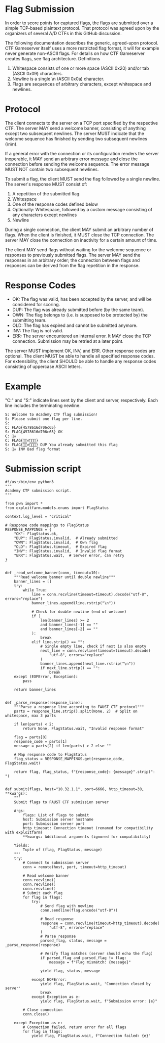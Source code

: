 # Flag Submission

In order to score points for captured flags, the flags are submitted over a simple TCP-based plaintext protocol. That protocol was agreed upon by the organizers of several A/D CTFs in this GitHub discussion.

The following documentation describes the generic, agreed-upon protocol. CTF Gameserver itself uses a more restricted flag format, it will for example never generate non-ASCII flags. For details on how CTF Gameserver creates flags, see flag architecture.
Definitions

1. Whitespace consists of one or more space (ASCII 0x20) and/or tab (ASCII 0x09) characters.
2. Newline is a single \n (ASCII 0x0a) character.
3. Flags are sequences of arbitrary characters, except whitespace and newlines.

# Protocol

The client connects to the server on a TCP port specified by the respective CTF. The server MAY send a welcome banner, consisting of anything except two subsequent newlines. The server MUST indicate that the welcome sequence has finished by sending two subsequent newlines (\n\n).

If a general error with the connection or its configuration renders the server inoperable, it MAY send an arbitrary error message and close the connection before sending the welcome sequence. The error message MUST NOT contain two subsequent newlines.

To submit a flag, the client MUST send the flag followed by a single newline. The server's response MUST consist of:

1. A repetition of the submitted flag
2. Whitespace
3. One of the response codes defined below
4. Optionally: Whitespace, followed by a custom message consisting of any characters except newlines
5. Newline

During a single connection, the client MAY submit an arbitrary number of flags. When the client is finished, it MUST close the TCP connection. The server MAY close the connection on inactivity for a certain amount of time.

The client MAY send flags without waiting for the welcome sequence or responses to previously submitted flags. The server MAY send the responses in an arbitrary order; the connection between flags and responses can be derived from the flag repetition in the response.

# Response Codes

- OK: The flag was valid, has been accepted by the server, and will be considered for scoring.
- DUP: The flag was already submitted before (by the same team).
- OWN: The flag belongs to (i.e. is supposed to be protected by) the submitting team.
- OLD: The flag has expired and cannot be submitted anymore.
- INV: The flag is not valid.
- ERR: The server encountered an internal error. It MAY close the TCP connection. Submission may be retried at a later point.

The server MUST implement OK, INV, and ERR. Other response codes are optional. The client MUST be able to handle all specified response codes. For extensibility, the client SHOULD be able to handle any response codes consisting of uppercase ASCII letters.

# Example

"C:" and "S:" indicate lines sent by the client and server, respectively. Each line includes the terminating newline.

    S: Welcome to Academy CTF flag submission!
    S: Please submit one flag per line.
    S:
    C: FLAG{4578616d706c65}
    S: FLAG{4578616d706c65} OK
    C: 🏴‍☠️
    C: FLAG{🤔🧙‍♂️👻💩🎉}
    S: FLAG{🤔🧙‍♂️👻💩🎉} DUP You already submitted this flag
    S: 🏴‍☠️ INV Bad flag format


# Submission script

    #!/usr/bin/env python3
    """
    Academy CTF submission script.
    """
    
    from pwn import *
    from exploitfarm.models.enums import FlagStatus
    
    context.log_level = "critical"
    
    # Response code mappings to FlagStatus
    RESPONSE_MAPPINGS = {
        "OK": FlagStatus.ok,
        "DUP": FlagStatus.invalid,  # Already submitted
        "OWN": FlagStatus.invalid,  # Own flag
        "OLD": FlagStatus.timeout,  # Expired flag
        "INV": FlagStatus.invalid,  # Invalid flag format
        "ERR": FlagStatus.wait,  # Server error, can retry
    }
    
    
    def _read_welcome_banner(conn, timeout=10):
        """Read welcome banner until double newline"""
        banner_lines = []
        try:
            while True:
                line = conn.recvline(timeout=timeout).decode("utf-8", errors="replace")
                banner_lines.append(line.rstrip("\n"))
    
                # Check for double newline (end of welcome)
                if (
                    len(banner_lines) >= 2
                    and banner_lines[-1] == ""
                    and banner_lines[-2] == ""
                ):
                    break
                elif line.strip() == "":
                    # Single empty line, check if next is also empty
                    next_line = conn.recvline(timeout=timeout).decode(
                        "utf-8", errors="replace"
                    )
                    banner_lines.append(next_line.rstrip("\n"))
                    if next_line.strip() == "":
                        break
        except (EOFError, Exception):
            pass
    
        return banner_lines
    
    
    def _parse_response(response_line):
        """Parse a response line according to FAUST CTF protocol"""
        parts = response_line.strip().split(None, 2)  # Split on whitespace, max 3 parts
    
        if len(parts) < 2:
            return None, FlagStatus.wait, "Invalid response format"
    
        flag = parts[0]
        response_code = parts[1]
        message = parts[2] if len(parts) > 2 else ""
    
        # Map response code to FlagStatus
        flag_status = RESPONSE_MAPPINGS.get(response_code, FlagStatus.wait)
    
        return flag, flag_status, f"{response_code}: {message}".strip(": ")
    
    
    def submit(flags, host="10.32.1.1", port=6666, http_timeout=30, **kwargs):
        """
        Submit flags to FAUST CTF submission server
    
        Args:
            flags: List of flags to submit
            host: Submission server hostname
            port: Submission server port
            http_timeout: Connection timeout (renamed for compatibility with exploitfarm)
            **kwargs: Additional arguments (ignored for compatibility)
    
        Yields:
            Tuple of (flag, FlagStatus, message)
        """
        try:
            # Connect to submission server
            conn = remote(host, port, timeout=http_timeout)
    
            # Read welcome banner
            conn.recvline()
            conn.recvline()
            conn.recvline()
            # Submit each flag
            for flag in flags:
                try:
                    # Send flag with newline
                    conn.sendline(flag.encode("utf-8"))
    
                    # Read response
                    response = conn.recvline(timeout=http_timeout).decode(
                        "utf-8", errors="replace"
                    )
                    # Parse response
                    parsed_flag, status, message = _parse_response(response)
    
                    # Verify flag matches (server should echo the flag)
                    if parsed_flag and parsed_flag != flag:
                        message = f"Flag mismatch: {message}"
    
                    yield flag, status, message
    
                except EOFError:
                    yield flag, FlagStatus.wait, "Connection closed by server"
                    break
                except Exception as e:
                    yield flag, FlagStatus.wait, f"Submission error: {e}"
    
            # Close connection
            conn.close()
    
        except Exception as e:
            # Connection failed, return error for all flags
            for flag in flags:
                yield flag, FlagStatus.wait, f"Connection failed: {e}"

